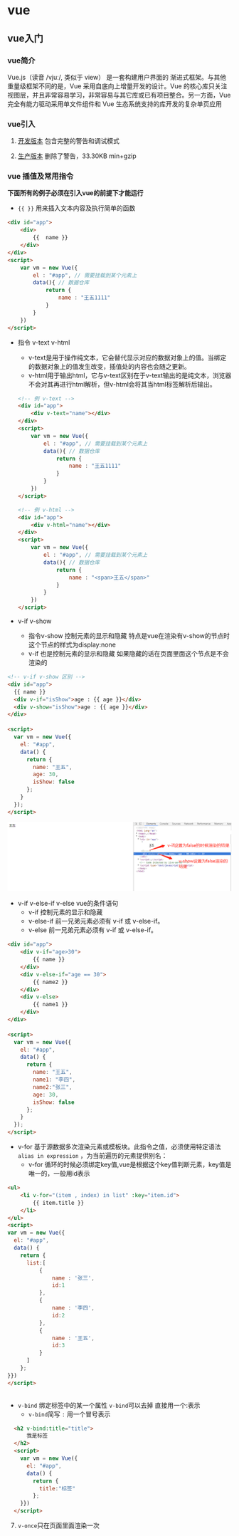 # vue
## vue入门
###  vue简介
Vue.js（读音 /vjuː/, 类似于 view） 是一套构建用户界面的 渐进式框架。与其他重量级框架不同的是，Vue 采用自底向上增量开发的设计。Vue 的核心库只关注视图层，并且非常容易学习，非常容易与其它库或已有项目整合。另一方面，Vue 完全有能力驱动采用单文件组件和 Vue 生态系统支持的库开发的复杂单页应用
### vue引入

 1. [开发版本](https://cdn.jsdelivr.net/npm/vue/dist/vue.js)  包含完整的警告和调试模式

 2. [生产版本](https://cdn.jsdelivr.net/npm/vue) 删除了警告，33.30KB min+gzip


### vue 插值及常用指令 

**下面所有的例子必须在引入vue的前提下才能运行**

+ `{{ }}` 用来插入文本内容及执行简单的函数
```html
<div id="app">
    <div>
        {{  name }}    
    </div>
</div>
<script>
    var vm = new Vue({
        el : "#app", // 需要挂载到某个元素上
        data(){ // 数据仓库
            return {
                name : "王五1111"
            }
        }
    })
</script>
```
+ 指令  v-text v-html  
    - v-text是用于操作纯文本，它会替代显示对应的数据对象上的值。当绑定的数据对象上的值发生改变，插值处的内容也会随之更新。
    - v-html用于输出html，它与v-text区别在于v-text输出的是纯文本，浏览器不会对其再进行html解析，但v-html会将其当html标签解析后输出。
 
    ```html
    <!-- 例 v-text -->
    <div id="app">
        <div v-text="name"></div>
    </div>
    <script>
        var vm = new Vue({
            el : "#app", // 需要挂载到某个元素上
            data(){ // 数据仓库
                return {
                    name : "王五1111"
                }
            }
        })
    </script>
    ```

    ```html
    <!-- 例 v-html -->
    <div id="app">
        <div v-html="name"></div>
    </div>
    <script>
        var vm = new Vue({
            el : "#app", // 需要挂载到某个元素上
            data(){ // 数据仓库
                return {
                    name : "<span>王五</span>"
                }
            }
        })
    </script>
    ```
+ v-if v-show
  - 指令v-show 控制元素的显示和隐藏  特点是vue在渲染有v-show的节点时这个节点的样式为display:none
  - v-if 也是控制元素的显示和隐藏 如果隐藏的话在页面里面这个节点是不会渲染的

```html
<!-- v-if v-show 区别 -->
<div id="app">
  {{ name }}
  <div v-if="isShow">age : {{ age }}</div>
  <div v-show="isShow">age : {{ age }}</div>
</div>

<script>
  var vm = new Vue({
    el: "#app",
    data() {
      return {
        name: "王五",
        age: 30,
        isShow: false
      };
    }
  });
</script>
```
![结果](https://raw.githubusercontent.com/208895638/teachVue/master/%E6%88%AA%E5%9B%BE/v-if%20v-show%E7%9A%84%E5%8C%BA%E5%88%AB.jpg "v-if和v-show的区别")
+ v-if v-else-if v-else vue的条件语句
  - v-if 控制元素的显示和隐藏
  - v-else-if 前一兄弟元素必须有 v-if 或 v-else-if。
  - v-else 前一兄弟元素必须有 v-if 或 v-else-if。
```html
<div id="app">
    <div v-if="age>30">
        {{ name }}
    </div>
    <div v-else-if="age == 30">
        {{ name2 }}
    </div>
    <div v-else>
        {{ name1 }}
    </div>
</div>

<script>
  var vm = new Vue({
    el: "#app",
    data() {
      return {
        name: "王五",
        name1: "李四",
        name2:"张三",
        age: 30,
        isShow: false
      };
    }
  });
</script>
```
+ v-for 基于源数据多次渲染元素或模板块。此指令之值，必须使用特定语法 `alias in expression` ，为当前遍历的元素提供别名：
  - v-for 循环的时候必须绑定key值,vue是根据这个key值判断元素，key值是唯一的，一般用id表示
```html
<ul>
    <li v-for="(item , index) in list" :key="item.id">
        {{ item.title }}
    </li>
</ul>
<script>
var vm = new Vue({
  el: "#app",
  data() {
    return {
      list:[
          {
              name : '张三',
              id:1
          },
          {
              name : '李四',
              id:2
          },
          {
              name : '王五',
              id:3
          }
      ]
    };
}})
</script>
      
```
+ `v-bind` 绑定标签中的某一个属性   `v-bind`可以去掉 直接用一个:表示
  - `v-bind`简写 `:` 用一个冒号表示
```html
  <h2 v-bind:title="title">
      我是标签
  </h2>
  <script>
    var vm = new Vue({
      el: "#app",
      data() {
        return {
          title:"标签"
        };
    }})
  </script>
```
7. `v-once`只在页面里面渲染一次 
